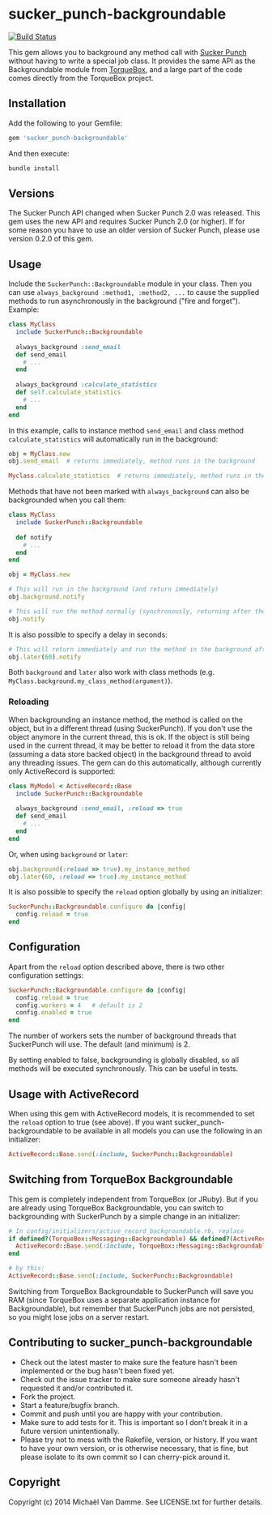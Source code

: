 # sucker_punch-backgroundable
[![Build Status](https://travis-ci.org/mvdamme/sucker_punch-backgroundable.png)](https://travis-ci.org/mvdamme/sucker_punch-backgroundable)

This gem allows you to background any method call with [Sucker Punch](https://github.com/brandonhilkert/sucker_punch) without 
having to write a special job class.
It provides the same API as the Backgroundable module from [TorqueBox](http://torquebox.org/), and a large part of the code
comes directly from the TorqueBox project.

## Installation

Add the following to your Gemfile:

```ruby
gem 'sucker_punch-backgroundable'
```

And then execute:

```ruby
bundle install
```

## Versions

The Sucker Punch API changed when Sucker Punch 2.0 was released. This gem uses the new API and requires Sucker Punch 2.0 (or higher). If for some reason you have to use an older version of Sucker Punch, please use version 0.2.0 of this gem.

## Usage

Include the `SuckerPunch::Backgroundable` module in your class. Then you can use `always_background :method1, :method2, ...` to
cause the supplied methods to run asynchronously in the background ("fire and forget"). Example:

```ruby
class MyClass
  include SuckerPunch::Backgroundable
  
  always_background :send_email
  def send_email
    # ...
  end
  
  always_background :calculate_statistics
  def self.calculate_statistics
    # ...
  end
end
```

In this example, calls to instance method `send_email` and class method `calculate_statistics` will automatically run in the background:

```ruby
obj = MyClass.new
obj.send_email  # returns immediately, method runs in the background

Myclass.calculate_statistics  # returns immediately, method runs in the background
```

Methods that have not been marked with `always_background` can also be backgrounded when you call them: 

```ruby
class MyClass
  include SuckerPunch::Backgroundable
  
  def notify
    # ...
  end
end

obj = MyClass.new

# This will run in the background (and return immediately)
obj.background.notify

# This will run the method normally (synchronously, returning after the method is finished)
obj.notify
```

It is also possible to specify a delay in seconds:

```ruby
# This will return immediately and run the method in the background after a delay of 60 seconds
obj.later(60).notify
```

Both `background` and `later` also work with class methods (e.g. `MyClass.background.my_class_method(argument)`).

### Reloading

When backgrounding an instance method, the method is called on the object, but in a different thread (using SuckerPunch).
If you don't use the object anymore in the current thread, this is ok. If the object is still being used in the current thread,
it may be better to reload it from the data store (assuming a data store backed object) in the background thread to avoid any 
threading issues. The gem can do this automatically, although currently only ActiveRecord is supported:

```ruby
class MyModel < ActiveRecord::Base
  include SuckerPunch::Backgroundable
  
  always_background :send_email, :reload => true
  def send_email
    # ...
  end
end
```

Or, when using `background` or `later`:

```ruby
obj.background(:reload => true).my_instance_method
obj.later(60, :reload => true).my_instance_method
```

It is also possible to specify the `reload` option globally by using an initializer:

```ruby
SuckerPunch::Backgroundable.configure do |config|
  config.reload = true
end
```

## Configuration

Apart from the `reload` option described above, there is two other configuration settings:

```ruby
SuckerPunch::Backgroundable.configure do |config|
  config.reload = true
  config.workers = 4   # default is 2
  config.enabled = true
end
```

The number of workers sets the number of background threads that SuckerPunch will use. The default (and minimum) is 2.

By setting enabled to false, backgrounding is globally disabled, so all methods will be executed synchronously. This
can be useful in tests.

## Usage with ActiveRecord

When using this gem with ActiveRecord models, it is recommended to set the `reload` option to true (see above).
If you want sucker_punch-backgroundable to be available in all models you can  use the following in an initializer:

```ruby
ActiveRecord::Base.send(:include, SuckerPunch::Backgroundable)
```

## Switching from TorqueBox Backgroundable

This gem is completely independent from TorqueBox (or JRuby). But if you are already using TorqueBox Backgroundable, you can switch
to backgrounding with SuckerPunch by a simple change in an initializer:

```ruby
# In config/initializers/active_record_backgroundable.rb, replace
if defined?(TorqueBox::Messaging::Backgroundable) && defined?(ActiveRecord::Base)
  ActiveRecord::Base.send(:include, TorqueBox::Messaging::Backgroundable)
end

# by this:
ActiveRecord::Base.send(:include, SuckerPunch::Backgroundable)
```

Switching from TorqueBox Backgroundable to SuckerPunch will save you RAM (since TorqueBox uses a separate application instance
for Backgroundable), but remember that SuckerPunch jobs are not persisted, so you might lose jobs on a server restart.

## Contributing to sucker_punch-backgroundable
 
* Check out the latest master to make sure the feature hasn't been implemented or the bug hasn't been fixed yet.
* Check out the issue tracker to make sure someone already hasn't requested it and/or contributed it.
* Fork the project.
* Start a feature/bugfix branch.
* Commit and push until you are happy with your contribution.
* Make sure to add tests for it. This is important so I don't break it in a future version unintentionally.
* Please try not to mess with the Rakefile, version, or history. If you want to have your own version, or is otherwise necessary, that is fine, but please isolate to its own commit so I can cherry-pick around it.

## Copyright

Copyright (c) 2014 Michaël Van Damme. See LICENSE.txt for
further details.
